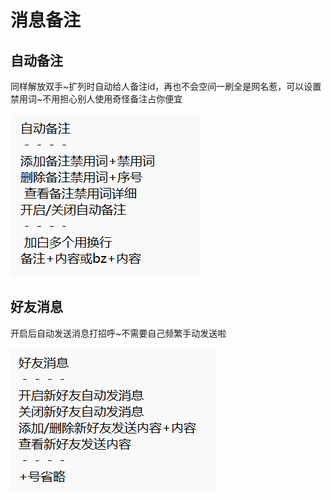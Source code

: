# 消息备注

## 自动备注

同样解放双手\~扩列时自动给人备注id，再也不会空间一刷全是网名惹，可以设置禁用词\~不用担心别人使用奇怪备注占你便宜

![](<../.gitbook/assets/image (13).png>)

## 好友消息

开启后自动发送消息打招呼\~不需要自己频繁手动发送啦

![](<../.gitbook/assets/image (1) (2) (1).png>)

